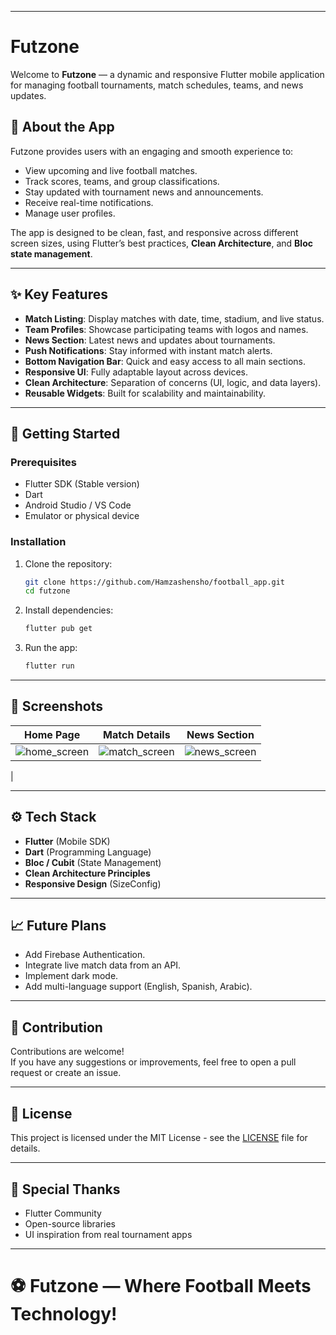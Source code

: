 

---

# Futzone

Welcome to **Futzone** — a dynamic and responsive Flutter mobile application for managing football tournaments, match schedules, teams, and news updates.

## 📱 About the App

Futzone provides users with an engaging and smooth experience to:
- View upcoming and live football matches.
- Track scores, teams, and group classifications.
- Stay updated with tournament news and announcements.
- Receive real-time notifications.
- Manage user profiles.

The app is designed to be clean, fast, and responsive across different screen sizes, using Flutter’s best practices, **Clean Architecture**, and **Bloc state management**.

---

## ✨ Key Features
- **Match Listing**: Display matches with date, time, stadium, and live status.
- **Team Profiles**: Showcase participating teams with logos and names.
- **News Section**: Latest news and updates about tournaments.
- **Push Notifications**: Stay informed with instant match alerts.
- **Bottom Navigation Bar**: Quick and easy access to all main sections.
- **Responsive UI**: Fully adaptable layout across devices.
- **Clean Architecture**: Separation of concerns (UI, logic, and data layers).
- **Reusable Widgets**: Built for scalability and maintainability.




---

## 🚀 Getting Started

### Prerequisites
- Flutter SDK (Stable version)
- Dart
- Android Studio / VS Code
- Emulator or physical device

### Installation

1. Clone the repository:
   ```bash
   git clone https://github.com/Hamzashensho/football_app.git
   cd futzone
   ```

2. Install dependencies:
   ```bash
   flutter pub get
   ```

3. Run the app:
   ```bash
   flutter run
   ```

---

## 📸 Screenshots
|                                            Home Page                                            |                                          Match Details                                           |                                          News Section                                           |
|:-----------------------------------------------------------------------------------------------:|:------------------------------------------------------------------------------------------------:|:-----------------------------------------------------------------------------------------------:|
| ![home_screen](https://github.com/user-attachments/assets/2a0252fe-86d2-42ec-bfc1-2a4a73458996) | ![match_screen](https://github.com/user-attachments/assets/8522458b-df04-44cc-a004-f9c231c39829) | ![news_screen](https://github.com/user-attachments/assets/fae0db3e-c50c-480c-9d29-3f5b2bc92d8e) |
|


---

## ⚙️ Tech Stack
- **Flutter** (Mobile SDK)
- **Dart** (Programming Language)
- **Bloc / Cubit** (State Management)
- **Clean Architecture Principles**
- **Responsive Design** (SizeConfig)

---

## 📈 Future Plans
- Add Firebase Authentication.
- Integrate live match data from an API.
- Implement dark mode.
- Add multi-language support (English, Spanish, Arabic).

---

## 🤝 Contribution

Contributions are welcome!  
If you have any suggestions or improvements, feel free to open a pull request or create an issue.

---

## 📝 License

This project is licensed under the MIT License - see the [LICENSE](LICENSE) file for details.

---

## 🙌 Special Thanks
- Flutter Community
- Open-source libraries
- UI inspiration from real tournament apps

---

# ⚽ Futzone — Where Football Meets Technology! 

